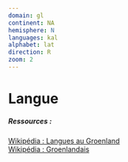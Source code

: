 ```yaml
---
domain: gl
continent: NA
hemisphere: N
languages: kal
alphabet: lat
direction: R
zoom: 2
---
```


# Langue

##### Ressources :

[Wikipédia : Langues au Groenland](https://fr.wikipedia.org/wiki/Langues_au_Groenland)  
[Wikipédia : Groenlandais](https://fr.wikipedia.org/wiki/Groenlandais)
